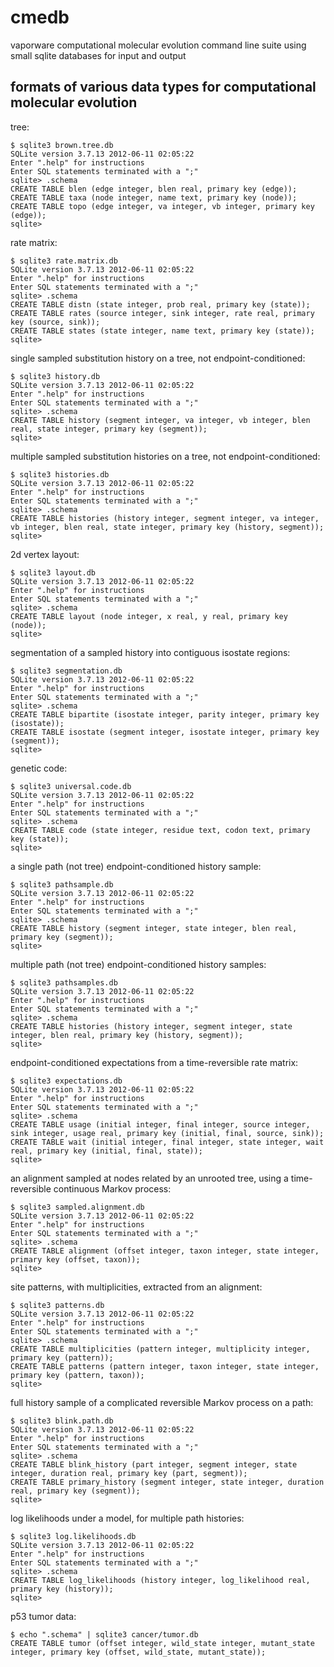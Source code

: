 cmedb
=====

vaporware computational molecular evolution command line suite
using small sqlite databases for input and output


formats of various data types for computational molecular evolution
-------------------------------------------------------------------

tree:

    $ sqlite3 brown.tree.db 
    SQLite version 3.7.13 2012-06-11 02:05:22
    Enter ".help" for instructions
    Enter SQL statements terminated with a ";"
    sqlite> .schema
    CREATE TABLE blen (edge integer, blen real, primary key (edge));
    CREATE TABLE taxa (node integer, name text, primary key (node));
    CREATE TABLE topo (edge integer, va integer, vb integer, primary key (edge));
    sqlite> 

rate matrix:

    $ sqlite3 rate.matrix.db
    SQLite version 3.7.13 2012-06-11 02:05:22
    Enter ".help" for instructions
    Enter SQL statements terminated with a ";"
    sqlite> .schema
    CREATE TABLE distn (state integer, prob real, primary key (state));
    CREATE TABLE rates (source integer, sink integer, rate real, primary key (source, sink));
    CREATE TABLE states (state integer, name text, primary key (state));
    sqlite> 

single sampled substitution history on a tree, not endpoint-conditioned:

    $ sqlite3 history.db
    SQLite version 3.7.13 2012-06-11 02:05:22
    Enter ".help" for instructions
    Enter SQL statements terminated with a ";"
    sqlite> .schema
    CREATE TABLE history (segment integer, va integer, vb integer, blen real, state integer, primary key (segment));
    sqlite> 

multiple sampled substitution histories on a tree, not endpoint-conditioned:

    $ sqlite3 histories.db 
    SQLite version 3.7.13 2012-06-11 02:05:22
    Enter ".help" for instructions
    Enter SQL statements terminated with a ";"
    sqlite> .schema
    CREATE TABLE histories (history integer, segment integer, va integer, vb integer, blen real, state integer, primary key (history, segment));
    sqlite> 

2d vertex layout:

    $ sqlite3 layout.db
    SQLite version 3.7.13 2012-06-11 02:05:22
    Enter ".help" for instructions
    Enter SQL statements terminated with a ";"
    sqlite> .schema
    CREATE TABLE layout (node integer, x real, y real, primary key (node));
    sqlite> 

segmentation of a sampled history into contiguous isostate regions:

    $ sqlite3 segmentation.db 
    SQLite version 3.7.13 2012-06-11 02:05:22
    Enter ".help" for instructions
    Enter SQL statements terminated with a ";"
    sqlite> .schema
    CREATE TABLE bipartite (isostate integer, parity integer, primary key (isostate));
    CREATE TABLE isostate (segment integer, isostate integer, primary key (segment));
    sqlite> 

genetic code:

    $ sqlite3 universal.code.db
    SQLite version 3.7.13 2012-06-11 02:05:22
    Enter ".help" for instructions
    Enter SQL statements terminated with a ";"
    sqlite> .schema
    CREATE TABLE code (state integer, residue text, codon text, primary key (state));
    sqlite> 
    
a single path (not tree) endpoint-conditioned history sample:

    $ sqlite3 pathsample.db
    SQLite version 3.7.13 2012-06-11 02:05:22
    Enter ".help" for instructions
    Enter SQL statements terminated with a ";"
    sqlite> .schema
    CREATE TABLE history (segment integer, state integer, blen real, primary key (segment));
    sqlite> 

multiple path (not tree) endpoint-conditioned history samples:

    $ sqlite3 pathsamples.db 
    SQLite version 3.7.13 2012-06-11 02:05:22
    Enter ".help" for instructions
    Enter SQL statements terminated with a ";"
    sqlite> .schema
    CREATE TABLE histories (history integer, segment integer, state integer, blen real, primary key (history, segment));
    sqlite> 

endpoint-conditioned expectations from a time-reversible rate matrix:

    $ sqlite3 expectations.db                   
    SQLite version 3.7.13 2012-06-11 02:05:22
    Enter ".help" for instructions
    Enter SQL statements terminated with a ";"
    sqlite> .schema
    CREATE TABLE usage (initial integer, final integer, source integer, sink integer, usage real, primary key (initial, final, source, sink));
    CREATE TABLE wait (initial integer, final integer, state integer, wait real, primary key (initial, final, state));
    sqlite> 

an alignment sampled at nodes related by an unrooted tree,
using a time-reversible continuous Markov process:

    $ sqlite3 sampled.alignment.db 
    SQLite version 3.7.13 2012-06-11 02:05:22
    Enter ".help" for instructions
    Enter SQL statements terminated with a ";"
    sqlite> .schema
    CREATE TABLE alignment (offset integer, taxon integer, state integer, primary key (offset, taxon));
    sqlite> 

site patterns, with multiplicities, extracted from an alignment:

    $ sqlite3 patterns.db 
    SQLite version 3.7.13 2012-06-11 02:05:22
    Enter ".help" for instructions
    Enter SQL statements terminated with a ";"
    sqlite> .schema
    CREATE TABLE multiplicities (pattern integer, multiplicity integer, primary key (pattern));
    CREATE TABLE patterns (pattern integer, taxon integer, state integer, primary key (pattern, taxon));
    sqlite> 

full history sample of a complicated reversible Markov process on a path:

    $ sqlite3 blink.path.db                     
    SQLite version 3.7.13 2012-06-11 02:05:22
    Enter ".help" for instructions
    Enter SQL statements terminated with a ";"
    sqlite> .schema
    CREATE TABLE blink_history (part integer, segment integer, state integer, duration real, primary key (part, segment));
    CREATE TABLE primary_history (segment integer, state integer, duration real, primary key (segment));
    sqlite> 

log likelihoods under a model, for multiple path histories:

    $ sqlite3 log.likelihoods.db 
    SQLite version 3.7.13 2012-06-11 02:05:22
    Enter ".help" for instructions
    Enter SQL statements terminated with a ";"
    sqlite> .schema
    CREATE TABLE log_likelihoods (history integer, log_likelihood real, primary key (history));
    sqlite> 

p53 tumor data:

    $ echo ".schema" | sqlite3 cancer/tumor.db 
    CREATE TABLE tumor (offset integer, wild_state integer, mutant_state integer, primary key (offset, wild_state, mutant_state));

